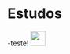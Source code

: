 # Estudos

-teste!
<img height=30 width=30 src="https://cdn.jsdelivr.net/gh/devicons/devicon/icons/php/php-original.svg" />
          
          

